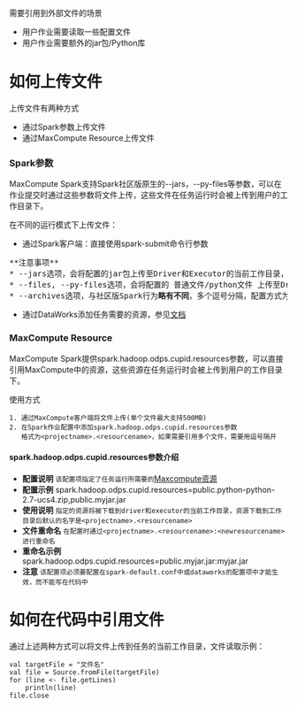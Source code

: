 需要引用到外部文件的场景
  + 用户作业需要读取一些配置文件
  + 用户作业需要额外的jar包/Python库

<h1 id="1">如何上传文件</h1>

上传文件有两种方式
* 通过Spark参数上传文件
* 通过MaxCompute Resource上传文件

### Spark参数
MaxCompute Spark支持Spark社区版原生的--jars，--py-files等参数，可以在作业提交时通过这些参数将文件上传，这些文件在任务运行时会被上传到用户的工作目录下。

在不同的运行模式下上传文件：
* 通过Spark客户端：直接使用spark-submit命令行参数
<pre>
**注意事项**
* --jars选项，会将配置的jar包上传至Driver和Executor的当前工作目录，多个文件逗号分隔，这些jar包都会加入Driver和Executor的Classpath，Spark作业中直接"./your_jar_name"即可引用，与社区版Spark行为相同。
* --files, --py-files选项，会将配置的 普通文件/python文件 上传至Driver和Executor的当前工作目录，多个文件逗号分隔，Spark作业中直接"./your_file_name"即可引用，与社区版Spark行为相同。
* --archives选项，与社区版Spark行为<b>略有不同</b>，多个逗号分隔，配置方式为xxx#yyy，会将配置的归档文件（例如.zip）解压到Driver和Executor的当前工作目录的<b>子目录</b>中。举例：当配置为xx.zip#yy时，应以"./yy/xx/"引用到归档文件中的内容；当仅配置xx.zip时，应以"./xx.zip/xx/"引用到内容。若一定需要将归档内容直接解压到当前目录，即直接引用"./xxx/"，请使用下面提到的<b>spark.hadoop.odps.cupid.resources</b>配置。
</pre>

* 通过DataWorks添加任务需要的资源，参见[文档](https://github.com/aliyun/MaxCompute-Spark/wiki/02.-Spark-on-Dataworks)

### MaxCompute Resource
MaxCompute Spark提供spark.hadoop.odps.cupid.resources参数，可以直接引用MaxCompute中的资源，这些资源在任务运行时会被上传到用户的工作目录下。

使用方式
```
1. 通过MaxCompute客户端将文件上传(单个文件最大支持500MB)
2. 在Spark作业配置中添加spark.hadoop.odps.cupid.resources参数
   格式为<projectname>.<resourcename>，如果需要引用多个文件，需要用逗号隔开
```
#### spark.hadoop.odps.cupid.resources参数介绍
  + **配置说明** `该配置项指定了任务运行所需要的`[Maxcompute资源](https://help.aliyun.com/document_detail/27831.html?spm=5176.11065259.1996646101.searchclickresult.d55650ea0QU1qd&aly_as=45TiiTdO2)
  + **配置示例** spark.hadoop.odps.cupid.resources=public.python-python-2.7-ucs4.zip,public.myjar.jar
  + **使用说明** `指定的资源将被下载到driver和executor的当前工作目录，资源下载到工作目录后默认的名字是<projectname>.<resourcename>`
  + **文件重命名** `在配置时通过<projectname>.<resourcename>:<newresourcename>进行重命名`
  + **重命名示例** spark.hadoop.odps.cupid.resources=public.myjar.jar:myjar.jar
  + **注意** `该配置项必须要配置在spark-default.conf中或dataworks的配置项中才能生效，而不能写在代码中`
  
  
<h1 id="2">如何在代码中引用文件</h1>
通过上述两种方式可以将文件上传到任务的当前工作目录，文件读取示例：

```
val targetFile = "文件名"
val file = Source.fromFile(targetFile)
for (line <- file.getLines)
    println(line)
file.close
```